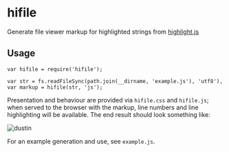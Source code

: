 # hifile

Generate file viewer markup for highlighted strings from [highlight.js](https://github.com/isagalaev/highlight.js)

## Usage

    var hifile = require('hifile');

    var str = fs.readFileSync(path.join(__dirname, 'example.js'), 'utf8'),
    var markup = hifile(str, 'js');

Presentation and behaviour are provided via `hifile.css` and `hifile.js`; when served to the browser
with the markup, line numbers and line highlighting will be available. The end result should look something like:

![dustin](https://raw.github.com/wiki/diffsky/hifile/screenshot.jpg)

For an example generation and use, see `example.js`.
